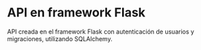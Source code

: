 # API en framework Flask

API creada en el framework Flask con autenticación de usuarios y migraciones, utilizando SQLAlchemy.